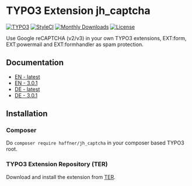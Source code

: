 # TYPO3 Extension jh_captcha

[![TYPO3](https://img.shields.io/badge/TYPO3-8.7--9.5-orange.svg?style=flat-square)](https://typo3.org/extensions/repository/view/jh_captcha)
[![StyleCI](https://styleci.io/repos/81837087/shield)](https://styleci.io/repos/81837087/)
[![Monthly Downloads](https://poser.pugx.org/haffner/jh_captcha/d/monthly)](https://packagist.org/packages/haffner/jh_captcha)
[![License](https://poser.pugx.org/haffner/jh_captcha/license)](https://packagist.org/packages/haffner/jh_captcha)

Use Google reCAPTCHA (v2/v3) in your own TYPO3 extensions, EXT:form, EXT:powermail and EXT:formhandler as spam protection.

## Documentation

* [EN - latest](https://docs.typo3.org/typo3cms/extensions/jh_captcha/)
* [EN - 3.0.1](https://docs.typo3.org/typo3cms/extensions/jh_captcha/3.0.1/)
* [DE - latest](https://docs.typo3.org/typo3cms/extensions/jh_captcha/de-de/)
* [DE - 3.0.1](https://docs.typo3.org/typo3cms/extensions/jh_captcha/de-de/3.0.1/)

## Installation

### Composer

Do `composer require haffner/jh_captcha` in your composer based TYPO3 root.

### TYPO3 Extension Repository (TER)

Download and install the extension from [TER](https://typo3.org/extensions/repository/view/jh_captcha).
